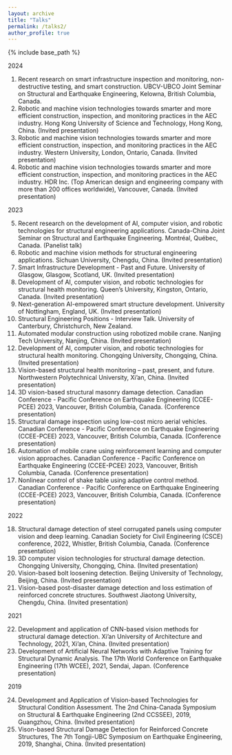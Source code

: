```yaml
---
layout: archive
title: "Talks"
permalink: /talks2/
author_profile: true
---
```


{% include base_path %}


2024
1.	Recent research on smart infrastructure inspection and monitoring, non-destructive testing, and smart construction. UBCV-UBCO Joint Seminar on Structural and Earthquake Engineering, Kelowna, British Columbia, Canada.
2.	Robotic and machine vision technologies towards smarter and more efficient construction, inspection, and monitoring practices in the AEC industry. Hong Kong University of Science and Technology, Hong Kong, China. (Invited presentation)
3.	Robotic and machine vision technologies towards smarter and more efficient construction, inspection, and monitoring practices in the AEC industry. Western University, London, Ontario, Canada. (Invited presentation)
4.	Robotic and machine vision technologies towards smarter and more efficient construction, inspection, and monitoring practices in the AEC industry. HDR Inc. (Top American design and engineering company with more than 200 offices worldwide), Vancouver, Canada. (Invited presentation)

2023

5.	Recent research on the development of AI, computer vision, and robotic technologies for structural engineering applications. Canada-China Joint Seminar on Structural and Earthquake Engineering. Montréal, Québec, Canada. (Panelist talk)
6.	Robotic and machine vision methods for structural engineering applications. Sichuan University, Chengdu, China. (Invited presentation)
7.	Smart Infrastructure Development - Past and Future. University of Glasgow, Glasgow, Scotland, UK. (Invited presentation)
8.	Development of AI, computer vision, and robotic technologies for structural health monitoring. Queen’s University, Kingston, Ontario, Canada. (Invited presentation)
9.	Next-generation AI-empowered smart structure development. University of Nottingham, England, UK. (Invited presentation)
10.	Structural Engineering Positions - Interview Talk. University of Canterbury, Christchurch, New Zealand.
11.	Automated modular construction using robotized mobile crane. Nanjing Tech University, Nanjing, China. (Invited presentation)
12.	Development of AI, computer vision, and robotic technologies for structural health monitoring. Chongqing University, Chongqing, China. (Invited presentation)
13.	Vision-based structural health monitoring – past, present, and future. Northwestern Polytechnical University, Xi’an, China. (Invited presentation)
14.	3D vision-based structural masonry damage detection. Canadian Conference - Pacific Conference on Earthquake Engineering (CCEE-PCEE) 2023, Vancouver, British Columbia, Canada. (Conference presentation)
15.	Structural damage inspection using low-cost micro aerial vehicles. Canadian Conference - Pacific Conference on Earthquake Engineering (CCEE-PCEE) 2023, Vancouver, British Columbia, Canada. (Conference presentation)
16.	Automation of mobile crane using reinforcement learning and computer vision approaches. Canadian Conference - Pacific Conference on Earthquake Engineering (CCEE-PCEE) 2023, Vancouver, British Columbia, Canada. (Conference presentation)
17.	Nonlinear control of shake table using adaptive control method. Canadian Conference - Pacific Conference on Earthquake Engineering (CCEE-PCEE) 2023, Vancouver, British Columbia, Canada. (Conference presentation)

2022

18.	Structural damage detection of steel corrugated panels using computer vision and deep learning. Canadian Society for Civil Engineering (CSCE) conference, 2022, Whistler, British Columbia, Canada. (Conference presentation)
19.	3D computer vision technologies for structural damage detection. Chongqing University, Chongqing, China. (Invited presentation)
20.	Vision-based bolt loosening detection. Beijing University of Technology, Beijing, China. (Invited presentation)
21.	Vision-based post-disaster damage detection and loss estimation of reinforced concrete structures. Southwest Jiaotong University, Chengdu, China. (Invited presentation)

2021

22.	Development and application of CNN-based vision methods for structural damage detection. Xi’an University of Architecture and Technology, 2021, Xi’an, China. (Invited presentation)
23.	Development of Artificial Neural Networks with Adaptive Training for Structural Dynamic Analysis. The 17th World Conference on Earthquake Engineering (17th WCEE), 2021, Sendai, Japan. (Conference presentation)

2019

24.	Development and Application of Vision-based Technologies for Structural Condition Assessment. The 2nd China-Canada Symposium on Structural & Earthquake Engineering (2nd CCSSEE), 2019, Guangzhou, China. (Invited presentation)
25.	Vison-based Structural Damage Detection for Reinforced Concrete Structures, The 7th Tongji-UBC Symposium on Earthquake Engineering, 2019, Shanghai, China. (Invited presentation)


